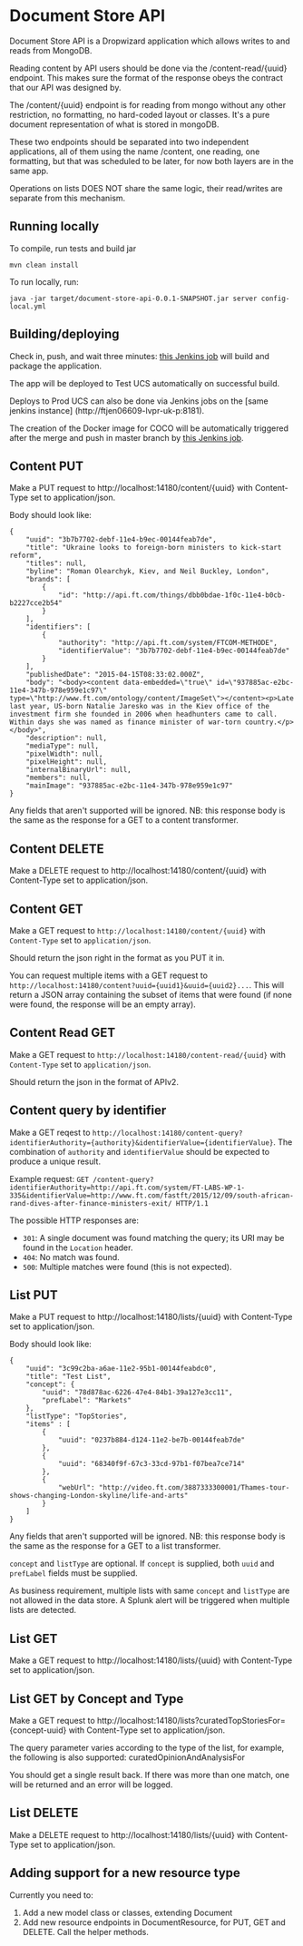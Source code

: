 # Document Store API
Document Store API is a Dropwizard application which allows writes to and reads from MongoDB.

Reading content by API users should be done via the /content-read/{uuid} endpoint. This makes sure the format of the response obeys the contract that our API was designed by.

The /content/{uuid} endpoint is for reading from mongo without any other restriction, no formatting, no hard-coded layout or classes. It's a pure document representation of what is stored in mongoDB.

These two endpoints should be separated into two independent applications, all of them using the name /content, one reading, one formatting, but that was scheduled to be later, for now both layers are in the same app.

Operations on lists DOES NOT share the same logic, their read/writes are separate from this mechanism.

## Running locally
To compile, run tests and build jar
    
    mvn clean install 

To run locally, run:
    
    java -jar target/document-store-api-0.0.1-SNAPSHOT.jar server config-local.yml

## Building/deploying
Check in, push, and wait three minutes: [this Jenkins job](http://ftjen06609-lvpr-uk-p:8181/job/document-store-api/) will build and package the application. 

The app will be deployed to Test UCS automatically on successful build.

Deploys to Prod UCS can also be done via Jenkins jobs on the [same jenkins instance] (http://ftjen06609-lvpr-uk-p:8181).

The creation of the Docker image for COCO will be automatically triggered after the merge and push in master branch by [this Jenkins job](http://ftaps116-lvpr-uk-d:8080/job/document-store-api/).

## Content PUT
Make a PUT request to http://localhost:14180/content/{uuid} with Content-Type set to application/json.

Body should look like:

    {
        "uuid": "3b7b7702-debf-11e4-b9ec-00144feab7de",
        "title": "Ukraine looks to foreign-born ministers to kick-start reform",
        "titles": null,
        "byline": "Roman Olearchyk, Kiev, and Neil Buckley, London",
        "brands": [
            {
                "id": "http://api.ft.com/things/dbb0bdae-1f0c-11e4-b0cb-b2227cce2b54"
            }
        ],
        "identifiers": [
            {
                "authority": "http://api.ft.com/system/FTCOM-METHODE",
                "identifierValue": "3b7b7702-debf-11e4-b9ec-00144feab7de"
            }
        ],
        "publishedDate": "2015-04-15T08:33:02.000Z",
        "body": "<body><content data-embedded=\"true\" id=\"937885ac-e2bc-11e4-347b-978e959e1c97\" type=\"http://www.ft.com/ontology/content/ImageSet\"></content><p>Late last year, US-born Natalie Jaresko was in the Kiev office of the investment firm she founded in 2006 when headhunters came to call. Within days she was named as finance minister of war-torn country.</p></body>",
        "description": null,
        "mediaType": null,
        "pixelWidth": null,
        "pixelHeight": null,
        "internalBinaryUrl": null,
        "members": null,
        "mainImage": "937885ac-e2bc-11e4-347b-978e959e1c97"
    }

Any fields that aren't supported will be ignored. NB: this response body is the same as the response for a GET to a content transformer.

## Content DELETE
Make a DELETE request to http://localhost:14180/content/{uuid} with Content-Type set to application/json.

## Content GET
Make a GET request to `http://localhost:14180/content/{uuid}` with `Content-Type` set to `application/json`.

Should return the json right in the format as you PUT it in.

You can request multiple items with a GET request to `http://localhost:14180/content?uuid={uuid1}&uuid={uuid2}...`. This will return a JSON array containing the subset of items that were found (if none were found, the response will be an empty array).

## Content Read GET
Make a GET request to `http://localhost:14180/content-read/{uuid}` with `Content-Type` set to `application/json`.

Should return the json in the format of APIv2.

## Content query by identifier
Make a GET reqest to `http://localhost:14180/content-query?identifierAuthority={authority}&identifierValue={identifierValue}`. The combination of `authority` and `identifierValue` should be expected to produce a unique result.

Example request:
`GET /content-query?identifierAuthority=http://api.ft.com/system/FT-LABS-WP-1-335&identifierValue=http://www.ft.com/fastft/2015/12/09/south-african-rand-dives-after-finance-ministers-exit/ HTTP/1.1`

The possible HTTP responses are:
* `301`: A single document was found matching the query; its URI may be found in the `Location` header.
* `404`: No match was found.
* `500`: Multiple matches were found (this is not expected).

## List PUT
Make a PUT request to http://localhost:14180/lists/{uuid} with Content-Type set to application/json.

Body should look like:

    { 
        "uuid": "3c99c2ba-a6ae-11e2-95b1-00144feabdc0",
        "title": "Test List",
        "concept": {
            "uuid": "78d878ac-6226-47e4-84b1-39a127e3cc11",
            "prefLabel": "Markets"
        },
        "listType": "TopStories",
        "items" : [
            {
                "uuid": "0237b884-d124-11e2-be7b-00144feab7de"
            },
            {
                "uuid": "68340f9f-67c3-33cd-97b1-f07bea7ce714"
            },
            {
                "webUrl": "http://video.ft.com/3887333300001/Thames-tour-shows-changing-London-skyline/life-and-arts"
            }
        ]
    }
    
Any fields that aren't supported will be ignored. NB: this response body is the same as the response for a GET to a list transformer.

`concept` and `listType` are optional. If `concept` is supplied, both `uuid` and `prefLabel` fields must be supplied.

As business requirement, multiple lists with same `concept` and `listType` are not allowed in the data store. 
A Splunk alert will be triggered when multiple lists are detected.

## List GET
Make a GET request to http://localhost:14180/lists/{uuid} with Content-Type set to application/json.

## List GET by Concept and Type
Make a GET request to http://localhost:14180/lists?curatedTopStoriesFor={concept-uuid} with Content-Type set to application/json.

The query parameter varies according to the type of the list, for example, the following is also supported: curatedOpinionAndAnalysisFor

You should get a single result back. If there was more than one match, one will be returned and an error will be logged.

## List DELETE
Make a DELETE request to http://localhost:14180/lists/{uuid} with Content-Type set to application/json.

## Adding support for a new resource type
Currently you need to:
1. Add a new model class or classes, extending Document
2. Add new resource endpoints in DocumentResource, for PUT, GET and DELETE. Call the helper methods.
